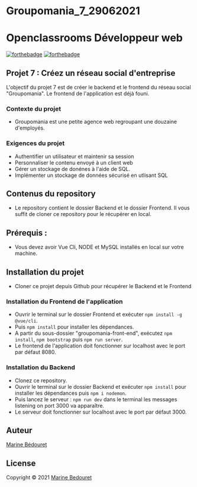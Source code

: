 # Groupomania_7_29062021
# Openclassrooms Développeur web

[![forthebadge](http://forthebadge.com/images/badges/built-with-love.svg)](http://forthebadge.com)  [![forthebadge](http://forthebadge.com/images/badges/powered-by-electricity.svg)](http://forthebadge.com)


## Projet 7 : Créez un réseau social d'entreprise

L'objectif du projet 7 est de créer le backend et le frontend du réseau social "Groupomania".
Le frontend de l'application est déjà founi.

### Contexte du projet

- Groupomania est une petite agence web regroupant une douzaine d'employés.


### Exigences du projet 

- Authentifier un utilisateur et maintenir sa session
- Personnaliser le contenu envoyé à un client web
- Gérer un stockage de donénes à l'aide de SQL.
- Implémenter un stockage de données sécurisé en utlisant SQL

## Contenus du repository

- Le repository contient le dossier Backend et le dossier Frontend. Il vous suffit de cloner ce repository pour le récupérer en local.

## Prérequis :
- Vous devez avoir Vue Cli, NODE et MySQL installés en local sur votre machine.


## Installation du projet

- Cloner ce projet depuis Github pour récupérer le Backend et le Frontend

### Installation du Frontend de l'application

- Ouvrir le terminal sur le dossier Frontend et exécuter ``npm install -g @vue/cli``.
- Puis ``npm install`` pour installer les dépendances.
- A partir du sous-dossier "groupomania-front-end", exécutez ``npm install``, ``npm bootstrap`` puis ``npm run server``.
- Le frontend de l'application doit fonctionner sur localhost avec le port par défaut 8080.

### Installation du Backend

- Clonez ce repository.
- Ouvrir le terminal sur le dossier Backend et exécuter ``npm install`` pour installer les dépendances puis ``npm i nodemon``.
- Puis lancez le serveur : ``npm run dev`` dans le terminal les messages listening on port 3000 va apparaître.
- Le serveur doit fonctionner sur localhost avec le port par défaut 3000.



## Auteur
[Marine Bédouret](https://github.com/Marinebedouret)


## License

Copyright © 2021 [Marine Bedouret](https://github.com/Marinebedouret)
